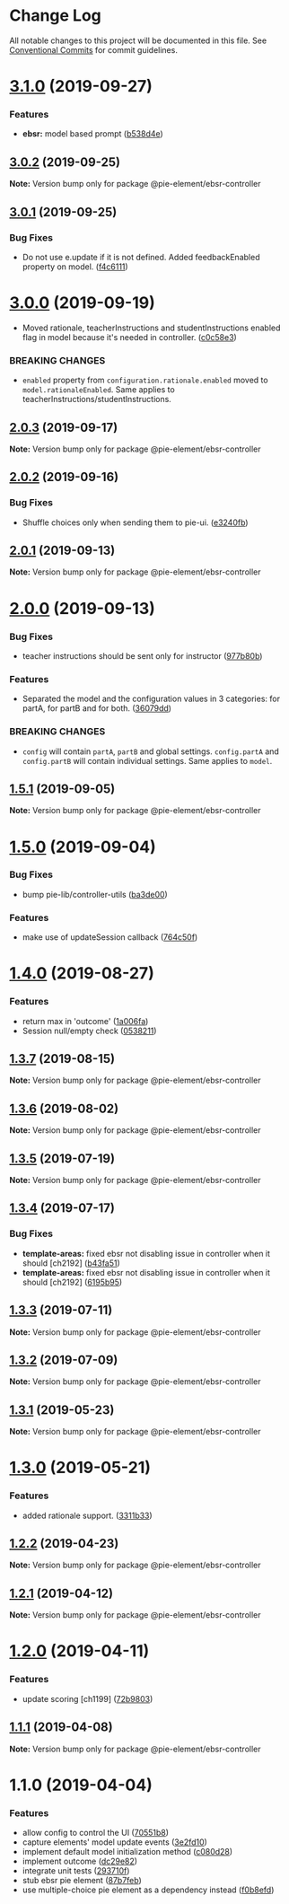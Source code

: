 # Change Log

All notable changes to this project will be documented in this file.
See [Conventional Commits](https://conventionalcommits.org) for commit guidelines.

# [3.1.0](https://github.com/pie-framework/pie-elements/compare/@pie-element/ebsr-controller@3.0.2...@pie-element/ebsr-controller@3.1.0) (2019-09-27)


### Features

* **ebsr:** model based prompt ([b538d4e](https://github.com/pie-framework/pie-elements/commit/b538d4e))





## [3.0.2](https://github.com/pie-framework/pie-elements/compare/@pie-element/ebsr-controller@3.0.1...@pie-element/ebsr-controller@3.0.2) (2019-09-25)

**Note:** Version bump only for package @pie-element/ebsr-controller





## [3.0.1](https://github.com/pie-framework/pie-elements/compare/@pie-element/ebsr-controller@3.0.0...@pie-element/ebsr-controller@3.0.1) (2019-09-25)


### Bug Fixes

* Do not use e.update if it is not defined. Added feedbackEnabled property on model. ([f4c6111](https://github.com/pie-framework/pie-elements/commit/f4c6111))





# [3.0.0](https://github.com/pie-framework/pie-elements/compare/@pie-element/ebsr-controller@2.0.3...@pie-element/ebsr-controller@3.0.0) (2019-09-19)


* Moved rationale, teacherInstructions and studentInstructions enabled flag in model because it's needed in controller. ([c0c58e3](https://github.com/pie-framework/pie-elements/commit/c0c58e3))


### BREAKING CHANGES

* `enabled` property from `configuration.rationale.enabled` moved to `model.rationaleEnabled`. Same applies to teacherInstructions/studentInstructions.





## [2.0.3](https://github.com/pie-framework/pie-elements/compare/@pie-element/ebsr-controller@2.0.2...@pie-element/ebsr-controller@2.0.3) (2019-09-17)

**Note:** Version bump only for package @pie-element/ebsr-controller





## [2.0.2](https://github.com/pie-framework/pie-elements/compare/@pie-element/ebsr-controller@2.0.1...@pie-element/ebsr-controller@2.0.2) (2019-09-16)


### Bug Fixes

* Shuffle choices only when sending them to pie-ui. ([e3240fb](https://github.com/pie-framework/pie-elements/commit/e3240fb))





## [2.0.1](https://github.com/pie-framework/pie-elements/compare/@pie-element/ebsr-controller@2.0.0...@pie-element/ebsr-controller@2.0.1) (2019-09-13)

**Note:** Version bump only for package @pie-element/ebsr-controller





# [2.0.0](https://github.com/pie-framework/pie-elements/compare/@pie-element/ebsr-controller@1.5.1...@pie-element/ebsr-controller@2.0.0) (2019-09-13)


### Bug Fixes

* teacher instructions should be sent only for instructor ([977b80b](https://github.com/pie-framework/pie-elements/commit/977b80b))


### Features

* Separated the model and the configuration values in 3 categories: for partA, for partB and for both. ([36079dd](https://github.com/pie-framework/pie-elements/commit/36079dd))


### BREAKING CHANGES

* `config` will contain `partA`, `partB` and global settings. `config.partA` and `config.partB` will contain individual settings. Same applies to `model`.





## [1.5.1](https://github.com/pie-framework/pie-elements/compare/@pie-element/ebsr-controller@1.5.0...@pie-element/ebsr-controller@1.5.1) (2019-09-05)

**Note:** Version bump only for package @pie-element/ebsr-controller





# [1.5.0](https://github.com/pie-framework/pie-elements/compare/@pie-element/ebsr-controller@1.4.0...@pie-element/ebsr-controller@1.5.0) (2019-09-04)


### Bug Fixes

* bump pie-lib/controller-utils ([ba3de00](https://github.com/pie-framework/pie-elements/commit/ba3de00))


### Features

* make use of updateSession callback ([764c50f](https://github.com/pie-framework/pie-elements/commit/764c50f))





# [1.4.0](https://github.com/pie-framework/pie-elements/compare/@pie-element/ebsr-controller@1.3.7...@pie-element/ebsr-controller@1.4.0) (2019-08-27)


### Features

* return max in 'outcome' ([1a006fa](https://github.com/pie-framework/pie-elements/commit/1a006fa))
* Session null/empty check ([0538211](https://github.com/pie-framework/pie-elements/commit/0538211))





## [1.3.7](https://github.com/pie-framework/pie-elements/compare/@pie-element/ebsr-controller@1.3.6...@pie-element/ebsr-controller@1.3.7) (2019-08-15)

**Note:** Version bump only for package @pie-element/ebsr-controller





## [1.3.6](https://github.com/pie-framework/pie-elements/compare/@pie-element/ebsr-controller@1.3.5...@pie-element/ebsr-controller@1.3.6) (2019-08-02)

**Note:** Version bump only for package @pie-element/ebsr-controller





## [1.3.5](https://github.com/pie-framework/pie-elements/compare/@pie-element/ebsr-controller@1.3.4...@pie-element/ebsr-controller@1.3.5) (2019-07-19)

**Note:** Version bump only for package @pie-element/ebsr-controller





## [1.3.4](https://github.com/pie-framework/pie-elements/compare/@pie-element/ebsr-controller@1.3.3...@pie-element/ebsr-controller@1.3.4) (2019-07-17)


### Bug Fixes

* **template-areas:** fixed ebsr not disabling issue in controller when it should [ch2192] ([b43fa51](https://github.com/pie-framework/pie-elements/commit/b43fa51))
* **template-areas:** fixed ebsr not disabling issue in controller when it should [ch2192] ([6195b95](https://github.com/pie-framework/pie-elements/commit/6195b95))





## [1.3.3](https://github.com/pie-framework/pie-elements/compare/@pie-element/ebsr-controller@1.3.2...@pie-element/ebsr-controller@1.3.3) (2019-07-11)

**Note:** Version bump only for package @pie-element/ebsr-controller





## [1.3.2](https://github.com/pie-framework/pie-elements/compare/@pie-element/ebsr-controller@1.3.1...@pie-element/ebsr-controller@1.3.2) (2019-07-09)

**Note:** Version bump only for package @pie-element/ebsr-controller





## [1.3.1](https://github.com/pie-framework/pie-elements/compare/@pie-element/ebsr-controller@1.3.0...@pie-element/ebsr-controller@1.3.1) (2019-05-23)

**Note:** Version bump only for package @pie-element/ebsr-controller





# [1.3.0](https://github.com/pie-framework/pie-elements/compare/@pie-element/ebsr-controller@1.2.2...@pie-element/ebsr-controller@1.3.0) (2019-05-21)


### Features

* added rationale support. ([3311b33](https://github.com/pie-framework/pie-elements/commit/3311b33))





## [1.2.2](https://github.com/pie-framework/pie-elements/compare/@pie-element/ebsr-controller@1.2.1...@pie-element/ebsr-controller@1.2.2) (2019-04-23)

**Note:** Version bump only for package @pie-element/ebsr-controller





## [1.2.1](https://github.com/pie-framework/pie-elements/compare/@pie-element/ebsr-controller@1.2.0...@pie-element/ebsr-controller@1.2.1) (2019-04-12)

**Note:** Version bump only for package @pie-element/ebsr-controller





# [1.2.0](https://github.com/pie-framework/pie-elements/compare/@pie-element/ebsr-controller@1.1.1...@pie-element/ebsr-controller@1.2.0) (2019-04-11)


### Features

* update scoring [ch1199] ([72b9803](https://github.com/pie-framework/pie-elements/commit/72b9803))





## [1.1.1](https://github.com/pie-framework/pie-elements/compare/@pie-element/ebsr-controller@1.1.0...@pie-element/ebsr-controller@1.1.1) (2019-04-08)

**Note:** Version bump only for package @pie-element/ebsr-controller





# 1.1.0 (2019-04-04)


### Features

* allow config to control the UI ([70551b8](https://github.com/pie-framework/pie-elements/commit/70551b8))
* capture elements' model update events ([3e2fd10](https://github.com/pie-framework/pie-elements/commit/3e2fd10))
* implement default model initialization method ([c080d28](https://github.com/pie-framework/pie-elements/commit/c080d28))
* implement outcome ([dc29e82](https://github.com/pie-framework/pie-elements/commit/dc29e82))
* integrate unit tests ([293710f](https://github.com/pie-framework/pie-elements/commit/293710f))
* stub ebsr pie element ([87b7feb](https://github.com/pie-framework/pie-elements/commit/87b7feb))
* use multiple-choice pie element as a dependency instead ([f0b8efd](https://github.com/pie-framework/pie-elements/commit/f0b8efd))

